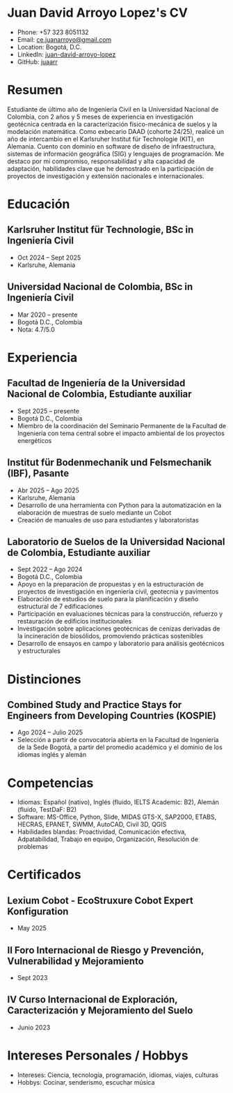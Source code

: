 # Juan David Arroyo Lopez's CV

- Phone: +57 323 8051132
- Email: [ce.juanarroyo@gmail.com](mailto:ce.juanarroyo@gmail.com)
- Location: Bogotá, D.C.
- LinkedIn: [juan-david-arroyo-lopez](https://linkedin.com/in/juan-david-arroyo-lopez)
- GitHub: [juaarr](https://github.com/juaarr)


# Resumen

Estudiante de último año de Ingeniería Civil en la Universidad Nacional de Colombia, con 2 años y 5 meses de experiencia en investigación geotécnica centrada en la caracterización físico-mecánica de suelos y la modelación matemática. Como exbecario DAAD (cohorte 24/25), realicé un año de intercambio en el Karlsruher Institut für Technologie (KIT), en Alemania. Cuento con dominio en software de diseño de infraestructura, sistemas de información geográfica (SIG) y lenguajes de programación. Me destaco por mi compromiso, responsabilidad y alta capacidad de adaptación, habilidades clave que he demostrado en la participación de proyectos de investigación y extensión nacionales e internacionales.

# Educación

## Karlsruher Institut für Technologie, BSc in Ingeniería Civil

- Oct 2024 – Sept 2025
- Karlsruhe, Alemania

## Universidad Nacional de Colombia, BSc in Ingeniería Civil

- Mar 2020 – presente
- Bogotá D.C., Colombia
- Nota: 4.7/5.0

# Experiencia

## Facultad de Ingeniería de la Universidad Nacional de Colombia, Estudiante auxiliar

- Sept 2025 – presente
- Bogotá D.C., Colombia
- Miembro de la coordinación del Seminario Permanente de la Facultad de Ingeniería con tema central sobre el impacto ambiental de los proyectos energéticos

## Institut für Bodenmechanik und Felsmechanik (IBF), Pasante

- Abr 2025 – Ago 2025
- Karlsruhe, Alemania
- Desarrollo de una herramienta con Python para la automatización en la elaboración de muestras de suelo mediante un Cobot
- Creación de manuales de uso para estudiantes y laboratoristas

## Laboratorio de Suelos de la Universidad Nacional de Colombia, Estudiante auxiliar

- Sept 2022 – Ago 2024
- Bogotá D.C., Colombia
- Apoyo en la preparación de propuestas y en la estructuración de proyectos de investigación en ingeniería civil, geotecnia y pavimentos
- Elaboración de estudios de suelo para la planificación y diseño estructural de 7 edificaciones
- Participación en evaluaciones técnicas para la construcción, refuerzo y restauración de edificios institucionales
- Investigación sobre aplicaciones geotécnicas de cenizas derivadas de la incineración de biosólidos, promoviendo prácticas sostenibles
- Desarrollo de ensayos en campo y laboratorio para análisis geotécnicos y estructurales

# Distinciones

## Combined Study and Practice Stays for Engineers from Developing Countries (KOSPIE)

- Ago 2024 – Julio 2025
- Selección a partir de convocatoria abierta en la Facultad de Ingeniería de la Sede Bogotá, a partir del promedio académico y el dominio de los idiomas inglés y alemán

# Competencias

- Idiomas: Español (nativo), Inglés (fluido, IELTS Academic: B2), Alemán (fluido, TestDaF: B2)
- Software: MS-Office, Python, Slide, MIDAS GTS-X, SAP2000, ETABS, HECRAS, EPANET, SWMM, AutoCAD, Civil 3D, QGIS
- Habilidades blandas: Proactividad, Comunicación efectiva, Adpatabilidad, Trabajo en equipo, Organización, Resolución de problemas
# Certificados

## Lexium Cobot - EcoStruxure Cobot Expert Konfiguration

- May 2025

## II Foro Internacional de Riesgo y Prevención, Vulnerabilidad y Mejoramiento

- Sept 2023

## IV Curso Internacional de Exploración, Caracterización y Mejoramiento del Suelo

- Junio 2023

# Intereses Personales / Hobbys

- Intereses: Ciencia, tecnología, programación, idiomas, viajes, culturas
- Hobbys: Cocinar, senderismo, escuchar música
